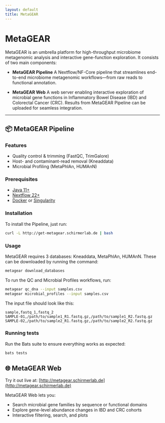```yaml
---
layout: default
title: MetaGEAR
---
```


# MetaGEAR

MetaGEAR is an umbrella platform for high-throughput microbiome metagenomic analysis and interactive gene-function exploration. It consists of two main components:

- **MetaGEAR Pipeline**
  A Nextflow/NF-Core pipeline that streamlines end-to-end microbiome metagenomic workflows—from raw reads to functional annotation.

- **MetaGEAR Web**
  A web server enabling interactive exploration of microbial gene functions in Inflammatory Bowel Disease (IBD) and Colorectal Cancer (CRC). Results from MetaGEAR Pipeline can be uploaded for seamless integration.

---

## 📦 MetaGEAR Pipeline

### Features

- Quality control & trimming (FastQC, TrimGalore)
- Host- and contaminant-read removal (Kneaddata)
- Microbial Profiling (MetaPhlAn, HUMAnN)

### Prerequisites

- [Java 11+](https://ubuntu.com/tutorials/install-jre#2-installing-openjdk-jre)
- [Nextflow 22+](https://www.nextflow.io/docs/latest/install.html#install-page)
- [Docker](https://docs.docker.com/engine/install/ubuntu/#install-using-the-repository) or [Singularity](https://docs.sylabs.io/guides/3.0/user-guide/installation.html#install-the-debian-ubuntu-package-using-apt)

### Installation

To install the Pipeline, just run:

```bash
curl -L http://get-metagear.schirmerlab.de | bash
```

### Usage

MetaGEAR requires 3 databases: Kneaddata, MetaPhlAn, HUMAnN. These can be downloaded by running the command:
```bash
metagear download_databases
```

To run the QC and Microbial Profiles workflows, run:
```bash
metagear qc_dna --input samples.csv
metagear microbial_profiles --input samples.csv
```

The input file should look like this:
```
sample,fastq_1,fastq_2
SAMPLE-01,/path/to/sample1_R1.fastq.gz,/path/to/sample1_R2.fastq.gz
SAMPLE-02,/path/to/sample2_R1.fastq.gz,/path/to/sample2_R2.fastq.gz
```

### Running tests

Run the Bats suite to ensure everything works as expected:

```bash
bats tests
```

## 🌐 MetaGEAR Web

Try it out live at: [http://metagear.schirmerlab.de](http://metagear.schirmerlab.de)

MetaGEAR Web lets you:
- Search microbial gene families by sequence or functional domains
- Explore gene-level abundance changes in IBD and CRC cohorts
- Interactive filtering, search, and plots

